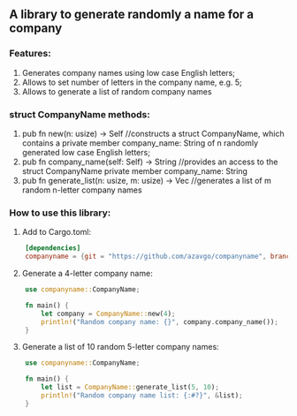 ## A library to generate randomly a name for a company  

### Features: 
1. Generates company names using low case English letters;  
1. Allows to set number of letters in the company name, e.g. 5; 
1. Allows to generate a list of random company names
   
### struct CompanyName methods: 
1. pub fn new(n: usize) -> Self //constructs a struct CompanyName, which contains a private member company_name: String of n randomly generated low case English letters;  
1. pub fn company_name(self: Self) -> String //provides an access to the struct CompanyName private member company_name: String 
1. pub fn generate_list(n: usize, m: usize) -> Vec<String> //generates a list of m random n-letter company names

### How to use this library: 
1. Add to Cargo.toml: 
```Toml
    [dependencies]
    companyname = {git = "https://github.com/azavgo/companyname", branch = "main"}
```
2. Generate a 4-letter company name:  
```Rust
    use companyname::CompanyName;

    fn main() {
        let company = CompanyName::new(4);
        println!("Random company name: {}", company.company_name());
    }
```
3. Generate a list of 10 random 5-letter company names:  
```Rust
    use companyname::CompanyName;

    fn main() {
        let list = CompanyName::generate_list(5, 10);
        println!("Random company name list: {:#?}", &list);
    }
```
